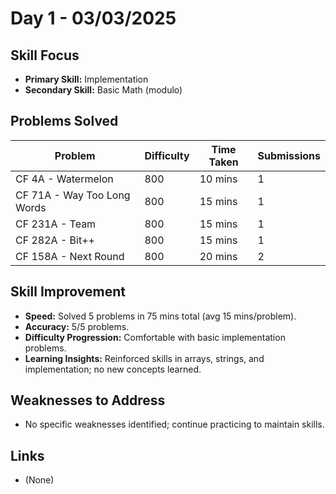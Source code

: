 # Day 1 - 03/03/2025

## Skill Focus
- **Primary Skill:** Implementation
- **Secondary Skill:** Basic Math (modulo)

## Problems Solved
| Problem                       | Difficulty | Time Taken | Submissions |
|----------------------------   |------------|------------|-------------|
| CF 4A   - Watermelon          | 800        | 10 mins    | 1           |
| CF 71A  - Way Too Long Words  | 800        | 15 mins    | 1           |
| CF 231A - Team                | 800        | 15 mins    | 1           |
| CF 282A - Bit++               | 800        | 15 mins    | 1           |
| CF 158A - Next Round          | 800        | 20 mins    | 2           |

## Skill Improvement
- **Speed:** Solved 5 problems in 75 mins total (avg 15 mins/problem).
- **Accuracy:** 5/5 problems.
- **Difficulty Progression:** Comfortable with basic implementation problems.
- **Learning Insights:** Reinforced skills in arrays, strings, and implementation; no new concepts learned.

## Weaknesses to Address
- No specific weaknesses identified; continue practicing to maintain skills.

## Links
- (None)